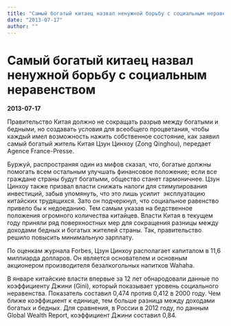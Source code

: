 ```yaml
---
title: "Самый богатый китаец назвал ненужной борьбу с социальным неравенством"
date: "2013-07-17"
author: ""
---
```


# Самый богатый китаец назвал ненужной борьбу с социальным неравенством

**2013-07-17** 

Правительство Китая должно не сокращать разрыв между богатыми и бедными, но создавать условия для всеобщего процветания, чтобы каждый имел возможность нажить собственное состояние, как заявил самый богатый житель Китая Цзун Цинхоу (Zong Qinghou), передает Agence France-Presse.

Буржуй, распространяя один из мифов сказал, что, богатые должны помогать всем остальным улучшать финансовое положение; если все граждане страны будут богатыми, общество станет гармоничнее. Цзун Цинхоу также призвал власти снижать налоги для стимулирования инвестиций, забыв упомянуть, что это лишь усилит  эксплуатацию китайских трудящихся. Зато он подчеркнул, что социальное равенство привело бы к недоеданию. Тем самым указав на бедственное положения огромного количества китайцев. Власти Китая в текущем году приняли ряд поверхностных мер для сокращения разницы между доходами бедных и богатых жителей страны. Так, правительство решило повысить минимальную зарплату.

По оценкам журнала Forbes, Цзун Цинхоу располагает капиталом в 11,6 миллиарда долларов. Он является основателем и основным акционером производителя безалкогольных напитков Wahaha.

В январе китайские власти впервые за 12 лет обнародовали данные по коэффициенту Джини (Gini), который показывает уровень социального неравенства. Показатель составил 0,474 против 0,412 в 2000 году. Чем ближе коэффициент к единице, тем больше разница между доходами богатых и бедных. Для сравнения, в России в 2012 году, по данным Global Wealth Report, коэффициент Джини составил 0,84.